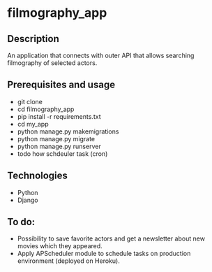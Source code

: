 # filmography_app

## Description

An application that connects with outer API that allows searching filmography of selected actors.

## Prerequisites and usage

- git clone
- cd filmography_app
- pip install -r requirements.txt
- cd my_app
- python manage.py makemigrations
- python manage.py migrate
- python manage.py runserver
- todo how schdeuler task (cron)

## Technologies

- Python
- Django

## To do:

- Possibility to save favorite actors and get a newsletter about new movies which they appeared.
- Apply APScheduler module to schedule tasks on production environment (deployed on Heroku).
